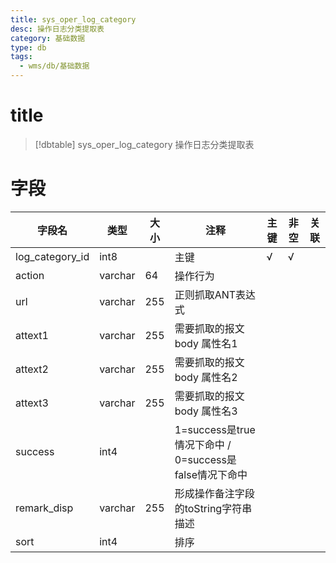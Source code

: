 ```yaml
---
title: sys_oper_log_category
desc: 操作日志分类提取表
category: 基础数据
type: db
tags:
  - wms/db/基础数据
---
```


# title
>[!dbtable] sys_oper_log_category
> 操作日志分类提取表

# 字段
| 字段名 | 类型 | 大小 | 注释 | 主键 | 非空 | 关联 |
| --- | --- | --- | --- | --- | --- | --- |
| log_category_id | int8 |  | 主键 | √ | √ |  |
| action | varchar | 64 | 操作行为 |  |  |  |
| url | varchar | 255 | 正则抓取ANT表达式 |  |  |  |
| attext1 | varchar | 255 | 需要抓取的报文 body 属性名1 |  |  |  |
| attext2 | varchar | 255 | 需要抓取的报文 body 属性名2 |  |  |  |
| attext3 | varchar | 255 | 需要抓取的报文 body 属性名3 |  |  |  |
| success | int4 |  | 1=success是true情况下命中 / 0=success是false情况下命中 |  |  |  |
| remark_disp | varchar | 255 | 形成操作备注字段的toString字符串描述 |  |  |  |
| sort | int4 |  | 排序 |  |  |  |

